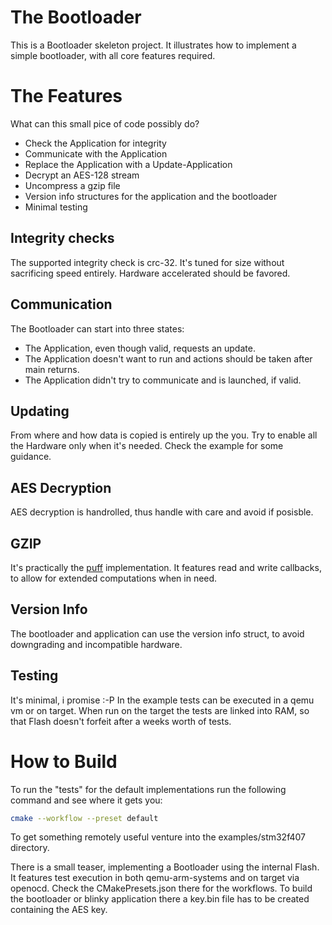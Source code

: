 # The Bootloader

This is a Bootloader skeleton project.
It illustrates how to implement a simple bootloader, with all core features required.

# The Features

What can this small pice of code possibly do?

- Check the Application for integrity
- Communicate with the Application
- Replace the Application with a Update-Application
- Decrypt an AES-128 stream
- Uncompress a gzip file
- Version info structures for the application and the bootloader
- Minimal testing

## Integrity checks

The supported integrity check is crc-32.
It's tuned for size without sacrificing speed entirely.
Hardware accelerated should be favored.

## Communication

The Bootloader can start into three states:

- The Application, even though valid, requests an update.
- The Application doesn't want to run and actions should be taken after main returns.
- The Application didn't try to communicate and is launched, if valid.

## Updating

From where and how data is copied is entirely up the you.
Try to enable all the Hardware only when it's needed.
Check the example for some guidance.

## AES Decryption

AES decryption is handrolled, thus handle with care and avoid if posisble.

## GZIP

It's practically the [puff](https://github.com/madler/zlib/tree/develop/contrib/puff) implementation.
It features read and write callbacks, to allow for extended computations when in need.

## Version Info

The bootloader and application can use the version info struct, to avoid downgrading and incompatible hardware.

## Testing

It's minimal, i promise :-P
In the example tests can be executed in a qemu vm or on target.
When run on the target the tests are linked into RAM, so that Flash doesn't forfeit after a weeks worth of tests.

# How to Build

To run the "tests" for the default implementations run the following command and see where it gets you:

```bash
cmake --workflow --preset default
```

To get something remotely useful venture into the examples/stm32f407 directory.

There is a small teaser, implementing a Bootloader using the internal Flash.
It features test execution in both qemu-arm-systems and on target via openocd.
Check the CMakePresets.json there for the workflows.
To build the bootloader or blinky application there a key.bin file has to be created containing the AES key.
